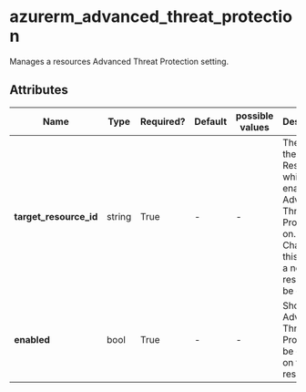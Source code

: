 # azurerm_advanced_threat_protection

Manages a resources Advanced Threat Protection setting.

## Attributes

| Name | Type | Required? | Default  | possible values | Description |
| ---- | ---- | --------- | -------- | ----------- | ----------- |
| **target_resource_id** | string | True | -  |  -  | The ID of the Azure Resource which to enable Advanced Threat Protection on. Changing this forces a new resource to be created. | 
| **enabled** | bool | True | -  |  -  | Should Advanced Threat Protection be enabled on this resource? | 

